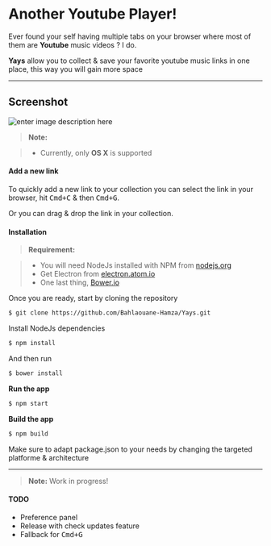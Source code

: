 Another Youtube Player!
===================


Ever found your self having multiple tabs on your browser where most of them are **Youtube** music videos ? I do.

**Yays** allow you to collect & save your favorite youtube music links in one place, this way you will gain more space

----------


Screenshot
-------------

![enter image description here](https://raw.githubusercontent.com/Bahlaouane-Hamza/Yays/master/screenshot.png?Dsfdsf)


> **Note:**


> - Currently, only **OS X** is supported 

#### <i class="icon-file"></i> Add a new link

To quickly add a new link to your collection you can select the link in your browser, hit <kbd>Cmd+C</kbd> & then <kbd>Cmd+G</kbd>.

Or you can drag & drop the link in your collection.


#### <i class="icon-cog"></i> Installation

> **Requirement:**

> - You will need NodeJs installed with NPM from [nodejs.org](https://nodejs.org/)
> - Get Electron from [electron.atom.io](http://electron.atom.io/)
> - One last thing, [Bower.io](http://bower.io/)

Once you are ready, start by cloning the repository
``` Bash
$ git clone https://github.com/Bahlaouane-Hamza/Yays.git
```
 Install NodeJs dependencies
``` Bash
$ npm install
```
And then run
``` Bash
$ bower install
```

**Run the app**
``` Bash
$ npm start
```

**Build the app**
``` Bash
$ npm build
```
Make sure to adapt package.json to your needs by changing the targeted platforme & architecture



----------

> **Note:** Work in progress!

#### TODO

* Preference panel
* Release with check updates feature 
* Fallback for <kbd>Cmd+G</kbd>
